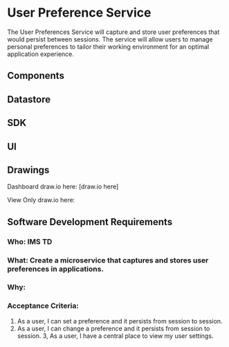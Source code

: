 # User Preference Service

The User Preferences Service will capture and store user preferences that would persist between sessions.  The service will allow users to manage personal preferences to tailor their working environment for an optimal application experience.  

## **Components**
## Datastore

## SDK

## **UI**

## Drawings

Dashboard draw.io here: [draw.io here]

View Only draw.io here:



## **Software Development Requirements**



### Who: IMS TD



### What: Create a microservice that captures and stores user preferences in applications.


### Why:


### Acceptance Criteria:
1.  As a user, I can set a preference and it persists from session to session.
2.  As a user, I can change a preference and it persists from session to session.
3,  As a user, I have a central place to view my user settings.
